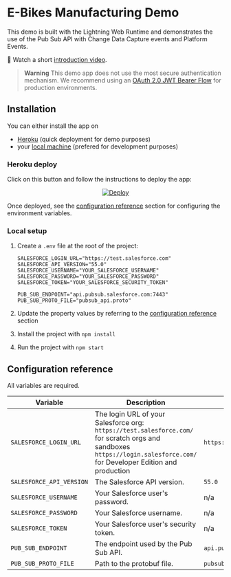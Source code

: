 # E-Bikes Manufacturing Demo

This demo is built with the Lightning Web Runtime and demonstrates the use of the Pub Sub API with Change Data Capture events and Platform Events.

🎥 Watch a short [introduction video](https://youtu.be/g9P87_loVVA).

> **Warning**
> This demo app does not use the most secure authentication mechanism. We recommend using an [OAuth 2.0 JWT Bearer Flow](https://help.salesforce.com/s/articleView?id=sf.remoteaccess_oauth_jwt_flow.htm&type=5) for production environments.

## Installation

You can either install the app on

-   [Heroku](#heroku-deploy) (quick deployment for demo purposes)
-   your [local machine](#local-setup) (prefered for development purposes)

### Heroku deploy

Click on this button and follow the instructions to deploy the app:

<p align="center">
  <a href="https://heroku.com/deploy?template=https://github.com/rwegner7/heroku-pubsub-2">
    <img src="https://www.herokucdn.com/deploy/button.svg" alt="Deploy">
  </a>
<p>

Once deployed, see the [configuration reference](#configuration-reference) section for configuring the environment variables.

### Local setup

1. Create a `.env` file at the root of the project:

    ```properties
    SALESFORCE_LOGIN_URL="https://test.salesforce.com"
    SALESFORCE_API_VERSION="55.0"
    SALESFORCE_USERNAME="YOUR_SALESFORCE_USERNAME"
    SALESFORCE_PASSWORD="YOUR_SALESFORCE_PASSWORD"
    SALESFORCE_TOKEN="YOUR_SALESFORCE_SECURITY_TOKEN"

    PUB_SUB_ENDPOINT="api.pubsub.salesforce.com:7443"
    PUB_SUB_PROTO_FILE="pubsub_api.proto"
    ```

1. Update the property values by referring to the [configuration reference](#configuration-reference) section

1. Install the project with `npm install`

1. Run the project with `npm start`

## Configuration reference

All variables are required.

| Variable                 | Description                                                                                                                                                                     | Example                          |
| ------------------------ | ------------------------------------------------------------------------------------------------------------------------------------------------------------------------------- | -------------------------------- |
| `SALESFORCE_LOGIN_URL`   | The login URL of your Salesforce org:<br>`https://test.salesforce.com/` for scratch orgs and sandboxes<br/>`https://login.salesforce.com/` for Developer Edition and production | `https://test.salesforce.com`    |
| `SALESFORCE_API_VERSION` | The Salesforce API version.                                                                                                                                                     | `55.0`                           |
| `SALESFORCE_USERNAME`    | Your Salesforce user's password.                                                                                                                                                | n/a                              |
| `SALESFORCE_PASSWORD`    | Your Salesforce username.                                                                                                                                                       | n/a                              |
| `SALESFORCE_TOKEN`       | Your Salesforce user's security token.                                                                                                                                          | n/a                              |
| `PUB_SUB_ENDPOINT`       | The endpoint used by the Pub Sub API.                                                                                                                                           | `api.pubsub.salesforce.com:7443` |
| `PUB_SUB_PROTO_FILE`     | Path to the protobuf file.                                                                                                                                                      | `pubsub_api.proto`               |
